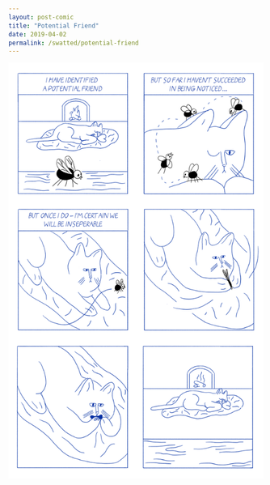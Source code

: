 ```yaml
---
layout: post-comic
title: "Potential Friend"
date: 2019-04-02
permalink: /swatted/potential-friend
---
```

![](../assets/images/potential_friend.png)
